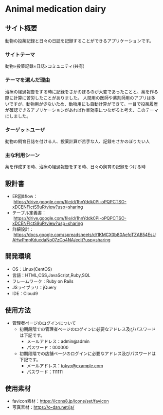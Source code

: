 # Animal medication dairy

## サイト概要
動物の投薬記録と日々の日誌を記録することができるアプリケーションです。

### サイトテーマ
動物×投薬記録×日誌×コミュニティ(共有)

### テーマを選んだ理由
治療の経過報告をする時に記録をさかのぼるのが大変であったことと、薬を作る際に計算に苦労したことがありました。
人間用の医師や薬剤師用のアプリは多いですが、動物用が少ないため、動物用にも自動計算ができて、一目で投薬履歴が確認できるアプリケーションがあれば作業効率につながると考え、このテーマにしました。

### ターゲットユーザ
動物の飼育日誌を付ける人、投薬計算が苦手な人、記録をさかのぼりたい人

### 主な利用シーン
薬を作成する時、治療の経過報告をする時、日々の飼育の記録をつける時

## 設計書
- ER図&flow：<br>
    &nbsp;https://drive.google.com/file/d/1hnYddk0Pi-oPQPCTSO-xDCENFIctS9uR/view?usp=sharing
- テーブル定義書：<br>
    &nbsp;https://drive.google.com/file/d/1hnYddk0Pi-oPQPCTSO-xDCENFIctS9uR/view?usp=sharing
- 詳細設計：<br>
    &nbsp;https://docs.google.com/spreadsheets/d/1KMCX0b80AefoTZAB54EsUAHwPmpKducdaNo07zCo4NA/edit?usp=sharing

## 開発環境
- OS：Linux(CentOS)
- 言語：HTML,CSS,JavaScript,Ruby,SQL
- フレームワーク：Ruby on Rails
- JSライブラリ：jQuery
- IDE：Cloud9

## 使用方法
- 管理者ページのログインについて
    - 初期段階での管理者ページのログインに必要なアドレス及びパスワードは下記です。
        - メールアドレス：admin@admin
        - パスワード：000000
    - 初期段階での店舗ページのログインに必要なアドレス及びパスワードは下記です。
        - メールアドレス：tokyo@example.com
        - パスワード：111111

## 使用素材
- favicon素材：https://icons8.jp/icons/set/favicon
- 写真素材：https://o-dan.net/ja/